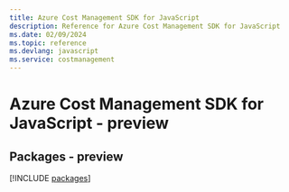 ```yaml
---
title: Azure Cost Management SDK for JavaScript
description: Reference for Azure Cost Management SDK for JavaScript
ms.date: 02/09/2024
ms.topic: reference
ms.devlang: javascript
ms.service: costmanagement
---
```

# Azure Cost Management SDK for JavaScript - preview
## Packages - preview
[!INCLUDE [packages](cost-management-index.md)]